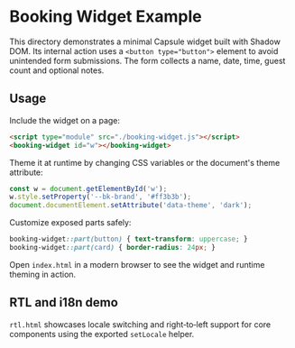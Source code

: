 # Booking Widget Example

This directory demonstrates a minimal Capsule widget built with Shadow DOM.
Its internal action uses a `<button type="button">` element to avoid
unintended form submissions. The form collects a name, date, time, guest
count and optional notes.

## Usage

Include the widget on a page:

```html
<script type="module" src="./booking-widget.js"></script>
<booking-widget id="w"></booking-widget>
```

Theme it at runtime by changing CSS variables or the document's theme attribute:

```js
const w = document.getElementById('w');
w.style.setProperty('--bk-brand', '#ff3b3b');
document.documentElement.setAttribute('data-theme', 'dark');
```

Customize exposed parts safely:

```css
booking-widget::part(button) { text-transform: uppercase; }
booking-widget::part(card) { border-radius: 24px; }
```

Open `index.html` in a modern browser to see the widget and runtime theming in action.

## RTL and i18n demo

`rtl.html` showcases locale switching and right‑to‑left support for core
components using the exported `setLocale` helper.
